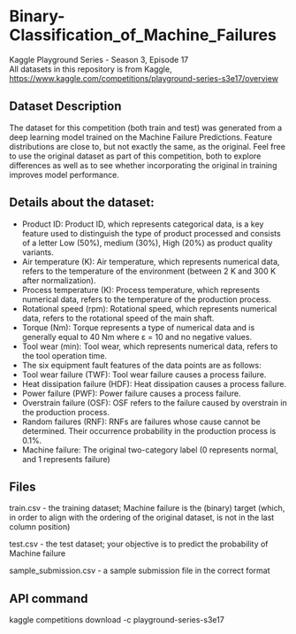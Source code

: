 # Binary-Classification_of_Machine_Failures
Kaggle Playground Series - Season 3, Episode 17\
All datasets in this repository is from Kaggle, https://www.kaggle.com/competitions/playground-series-s3e17/overview
## Dataset Description
The dataset for this competition (both train and test) was generated from a deep learning model trained on the Machine Failure Predictions. Feature distributions are close to, but not exactly the same, as the original. Feel free to use the original dataset as part of this competition, both to explore differences as well as to see whether incorporating the original in training improves model performance.
## Details about the dataset:
- Product ID: Product ID, which represents categorical data, is a key feature used to distinguish the type of product processed and consists of a letter Low (50%), medium (30%), High (20%) as product quality variants.
- Air temperature (K): Air temperature, which represents numerical data, refers to the temperature of the environment (between 2 K and 300 K after normalization).
- Process temperature (K): Process temperature, which represents numerical data, refers to the temperature of the production process.
- Rotational speed (rpm): Rotational speed, which represents numerical data, refers to the rotational speed of the main shaft.
- Torque (Nm): Torque represents a type of numerical data and is generally equal to 40 Nm where ε = 10 and no negative values.
- Tool wear (min): Tool wear, which represents numerical data, refers to the tool operation time.
- The six equipment fault features of the data points are as follows:
- Tool wear failure (TWF): Tool wear failure causes a process failure.
- Heat dissipation failure (HDF): Heat dissipation causes a process failure.
- Power failure (PWF): Power failure causes a process failure.
- Overstrain failure (OSF): OSF refers to the failure caused by overstrain in the production process.
- Random failures (RNF): RNFs are failures whose cause cannot be determined. Their occurrence probability in the production process is 0.1%.
- Machine failure: The original two-category label (0 represents normal, and 1 represents failure)
## Files
train.csv - the training dataset; Machine failure is the (binary) target (which, in order to align with the ordering of the original dataset, is not in the last column position)

test.csv - the test dataset; your objective is to predict the probability of Machine failure

sample_submission.csv - a sample submission file in the correct format

## API command
kaggle competitions download -c playground-series-s3e17
